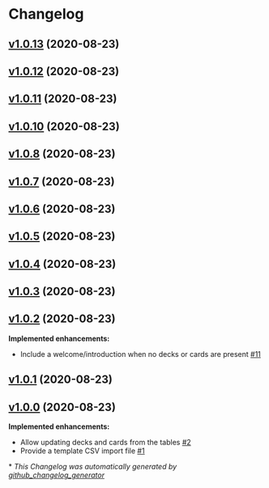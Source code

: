 # Changelog

## [v1.0.13](https://github.com/owenr88/deck-prototyper/tree/v1.0.13) (2020-08-23)

## [v1.0.12](https://github.com/owenr88/deck-prototyper/tree/v1.0.12) (2020-08-23)

## [v1.0.11](https://github.com/owenr88/deck-prototyper/tree/v1.0.11) (2020-08-23)

## [v1.0.10](https://github.com/owenr88/deck-prototyper/tree/v1.0.10) (2020-08-23)

## [v1.0.8](https://github.com/owenr88/deck-prototyper/tree/v1.0.8) (2020-08-23)

## [v1.0.7](https://github.com/owenr88/deck-prototyper/tree/v1.0.7) (2020-08-23)

## [v1.0.6](https://github.com/owenr88/deck-prototyper/tree/v1.0.6) (2020-08-23)

## [v1.0.5](https://github.com/owenr88/deck-prototyper/tree/v1.0.5) (2020-08-23)

## [v1.0.4](https://github.com/owenr88/deck-prototyper/tree/v1.0.4) (2020-08-23)

## [v1.0.3](https://github.com/owenr88/deck-prototyper/tree/v1.0.3) (2020-08-23)

## [v1.0.2](https://github.com/owenr88/deck-prototyper/tree/v1.0.2) (2020-08-23)

**Implemented enhancements:**

- Include a welcome/introduction when no decks or cards are present [\#11](https://github.com/owenr88/deck-prototyper/issues/11)

## [v1.0.1](https://github.com/owenr88/deck-prototyper/tree/v1.0.1) (2020-08-23)

## [v1.0.0](https://github.com/owenr88/deck-prototyper/tree/v1.0.0) (2020-08-23)

**Implemented enhancements:**

- Allow updating decks and cards from the tables [\#2](https://github.com/owenr88/deck-prototyper/issues/2)
- Provide a template CSV import file [\#1](https://github.com/owenr88/deck-prototyper/issues/1)



\* *This Changelog was automatically generated by [github_changelog_generator](https://github.com/github-changelog-generator/github-changelog-generator)*
